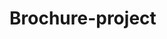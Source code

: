 # Brochure-project

<!DOCTYPE html>
<html lang="en">
<head>
    <meta charset="UTF-8">
    <meta name="viewport" content="width=device-width, initial-scale=1.0">
    <title>Brochure</title>
    <link rel="stylesheet" href="https://cdnjs.cloudflare.com/ajax/libs/font-awesome/6.5.1/css/all.min.css">
    <link rel="stylesheet" href="style.css">
</head>
<body>
    <div class="container" id="signup" style="display:none;">
      <h1 class="form-title">Register</h1>
      <form method="post" action="register.php">
        <div class="input-group">
           <i class="fas fa-user"></i>
           <input type="text" name="fName" id="fName" placeholder="First Name" required>
           <label for="fname">First Name</label>
        </div>
        <div class="input-group">
            <i class="fas fa-user"></i>
            <input type="text" name="lName" id="lName" placeholder="Last Name" required>
            <label for="lName">Last Name</label>
        </div>
        <div class="input-group">
            <i class="fas fa-envelope"></i>
            <input type="email" name="email" id="email" placeholder="Email" required>
            <label for="email">Email</label>
        </div>
        <div class="input-group">
            <i class="fas fa-lock"></i>
            <input type="password" name="password" id="password" placeholder="Password" required>
            <label for="password">Password</label>
        </div>
       <input type="submit" class="btn" value="Sign Up" name="signUp">
      </form>
      <p class="or">
        ----------or--------
      </p>
      
      <div class="links">
        <p>Already Have Account ?</p>
        <button id="signInButton">Sign In</button>
      </div>
    </div>

    <div class="container" id="signIn">
        <h1 class="form-title">Sign In</h1>
        <form method="post" action="register.php">
          <div class="input-group">
              <i class="fas fa-envelope"></i>
              <input type="email" name="email" id="email" placeholder="Email" required>
              <label for="email">Email</label>
          </div>
          <div class="input-group">
              <i class="fas fa-lock"></i>
              <input type="password" name="password" id="password" placeholder="Password" required>
              <label for="password">Password</label>
          </div>
          <p class="recover">
            <a href="#">Recover Password</a>
          </p>
         <input type="submit" class="btn" value="Sign In" name="signIn">
        </form>
        <p class="or">
          ----------or--------
        </p>
        
        
        <div class="links">
          <p>Don't have account yet?</p>
          <button id="signUpButton">Sign Up</button>
        </div>
      </div>
      <script src="script.js"></script>
</body>
</html>


